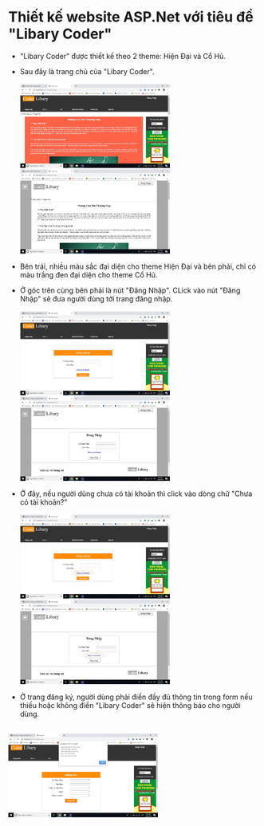# Thiết kế website ASP.Net với tiêu đề "Libary Coder"
* "Libary Coder" được thiết kế theo 2 theme: Hiện Đại và Cổ Hủ.
* Sau đây là trang chủ của "Libary Coder".<br/><br/>
<img src="image/hd1.jpg" width="300px" height="auto"/><img src="image/ch1.jpg" width="300px" height="auto"/>

* Bên trái, nhiều màu sắc đại diện cho theme Hiện Đại và bên phải, chỉ có màu trắng đen đại diện cho theme Cổ Hủ.
* Ở góc trên cùng bên phải là nút "Đăng Nhập". CLick vào nút "Đăng Nhập" sẽ đưa người dùng tới trang đăng nhập.<br/><br/>
<img src="image/hd2.jpg" width="300px" height="auto"/><img src="image/ch2.jpg" width="300px" height="auto"/>
* Ở đây, nếu người dùng chưa có tài khoản thì click vào dòng chữ "Chưa có tài khoản?"<br/><br/>
<img src="image/hd3.jpg" width="300px" height="auto"/><img src="image/ch3.jpg" width="300px" height="auto"/>
* Ở trang đăng ký, người dùng phải điền đầy đủ thông tin trong form nếu thiếu hoặc không điền "Libary Coder" sẽ hiện thông báo cho người dùng.<br/><br/>
<img src="image/hd4.jpg" width="300px" height="auto"/>


